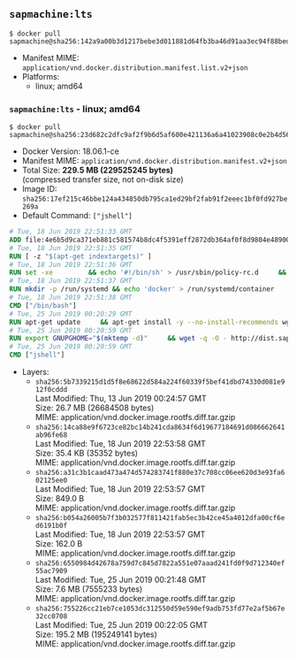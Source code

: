## `sapmachine:lts`

```console
$ docker pull sapmachine@sha256:142a9a00b3d1217bebe3d011881d64fb3ba46d91aa3ec94f88bed11beb196145
```

-	Manifest MIME: `application/vnd.docker.distribution.manifest.list.v2+json`
-	Platforms:
	-	linux; amd64

### `sapmachine:lts` - linux; amd64

```console
$ docker pull sapmachine@sha256:23d682c2dfc9af2f9b6d5af600e421136a6a41023908c0e2b4d5668d664f581b
```

-	Docker Version: 18.06.1-ce
-	Manifest MIME: `application/vnd.docker.distribution.manifest.v2+json`
-	Total Size: **229.5 MB (229525245 bytes)**  
	(compressed transfer size, not on-disk size)
-	Image ID: `sha256:17ef215c46bbe124a434850db795ca1ed29bf2fab91f2eeec1bf0fd927be269a`
-	Default Command: `["jshell"]`

```dockerfile
# Tue, 18 Jun 2019 22:51:33 GMT
ADD file:4e6b5d9ca371eb881c581574b8dc4f5391eff2872db364af0f8d9804e4890098 in / 
# Tue, 18 Jun 2019 22:51:35 GMT
RUN [ -z "$(apt-get indextargets)" ]
# Tue, 18 Jun 2019 22:51:36 GMT
RUN set -xe 		&& echo '#!/bin/sh' > /usr/sbin/policy-rc.d 	&& echo 'exit 101' >> /usr/sbin/policy-rc.d 	&& chmod +x /usr/sbin/policy-rc.d 		&& dpkg-divert --local --rename --add /sbin/initctl 	&& cp -a /usr/sbin/policy-rc.d /sbin/initctl 	&& sed -i 's/^exit.*/exit 0/' /sbin/initctl 		&& echo 'force-unsafe-io' > /etc/dpkg/dpkg.cfg.d/docker-apt-speedup 		&& echo 'DPkg::Post-Invoke { "rm -f /var/cache/apt/archives/*.deb /var/cache/apt/archives/partial/*.deb /var/cache/apt/*.bin || true"; };' > /etc/apt/apt.conf.d/docker-clean 	&& echo 'APT::Update::Post-Invoke { "rm -f /var/cache/apt/archives/*.deb /var/cache/apt/archives/partial/*.deb /var/cache/apt/*.bin || true"; };' >> /etc/apt/apt.conf.d/docker-clean 	&& echo 'Dir::Cache::pkgcache ""; Dir::Cache::srcpkgcache "";' >> /etc/apt/apt.conf.d/docker-clean 		&& echo 'Acquire::Languages "none";' > /etc/apt/apt.conf.d/docker-no-languages 		&& echo 'Acquire::GzipIndexes "true"; Acquire::CompressionTypes::Order:: "gz";' > /etc/apt/apt.conf.d/docker-gzip-indexes 		&& echo 'Apt::AutoRemove::SuggestsImportant "false";' > /etc/apt/apt.conf.d/docker-autoremove-suggests
# Tue, 18 Jun 2019 22:51:37 GMT
RUN mkdir -p /run/systemd && echo 'docker' > /run/systemd/container
# Tue, 18 Jun 2019 22:51:38 GMT
CMD ["/bin/bash"]
# Tue, 25 Jun 2019 00:20:29 GMT
RUN apt-get update     && apt-get install -y --no-install-recommends wget ca-certificates gnupg2     && rm -rf /var/lib/apt/lists/*
# Tue, 25 Jun 2019 00:20:59 GMT
RUN export GNUPGHOME="$(mktemp -d)"     && wget -q -O - http://dist.sapmachine.io/debian/sapmachine.old.key | gpg --batch --import     && gpg --batch --export --armor 'DA4C 00C1 BDB1 3763 8608 4E20 C7EB 4578 740A EEA2' > /etc/apt/trusted.gpg.d/sapmachine.old.gpg.asc     && wget -q -O - http://dist.sapmachine.io/debian/sapmachine.key | gpg --batch --import     && gpg --batch --export --armor 'CACB 9FE0 9150 307D 1D22 D829 6275 4C3B 3ABC FE23' > /etc/apt/trusted.gpg.d/sapmachine.gpg.asc     && gpgconf --kill all && rm -rf "$GNUPGHOME"     && echo "deb http://dist.sapmachine.io/debian/amd64/ ./" > /etc/apt/sources.list.d/sapmachine.list     && apt-get update     && apt-get -y --no-install-recommends install sapmachine-11-jdk=11.0.3     && rm -rf /var/lib/apt/lists/*
# Tue, 25 Jun 2019 00:20:59 GMT
CMD ["jshell"]
```

-	Layers:
	-	`sha256:5b7339215d1d5f8e68622d584a224f60339f5bef41dbd74330d081e912f0cddd`  
		Last Modified: Thu, 13 Jun 2019 00:24:57 GMT  
		Size: 26.7 MB (26684508 bytes)  
		MIME: application/vnd.docker.image.rootfs.diff.tar.gzip
	-	`sha256:14ca88e9f6723ce82bc14b241cda8634f6d19677184691d086662641ab96fe68`  
		Last Modified: Tue, 18 Jun 2019 22:53:58 GMT  
		Size: 35.4 KB (35352 bytes)  
		MIME: application/vnd.docker.image.rootfs.diff.tar.gzip
	-	`sha256:a31c3b1caad473a474d574283741f880e37c708cc06ee620d3e93fa602125ee0`  
		Last Modified: Tue, 18 Jun 2019 22:53:57 GMT  
		Size: 849.0 B  
		MIME: application/vnd.docker.image.rootfs.diff.tar.gzip
	-	`sha256:b054a26005b7f3b032577f811421fab5ec3b42ce45a4012dfa00cf6ed6191b0f`  
		Last Modified: Tue, 18 Jun 2019 22:53:57 GMT  
		Size: 162.0 B  
		MIME: application/vnd.docker.image.rootfs.diff.tar.gzip
	-	`sha256:6550984d42678a759d7c845d7822a551e07aaad241fd0f9d712340ef55ac7909`  
		Last Modified: Tue, 25 Jun 2019 00:21:48 GMT  
		Size: 7.6 MB (7555233 bytes)  
		MIME: application/vnd.docker.image.rootfs.diff.tar.gzip
	-	`sha256:755226cc21eb7ce1053dc312550d59e590ef9adb753fd77e2af5b67e32cc0708`  
		Last Modified: Tue, 25 Jun 2019 00:22:05 GMT  
		Size: 195.2 MB (195249141 bytes)  
		MIME: application/vnd.docker.image.rootfs.diff.tar.gzip

